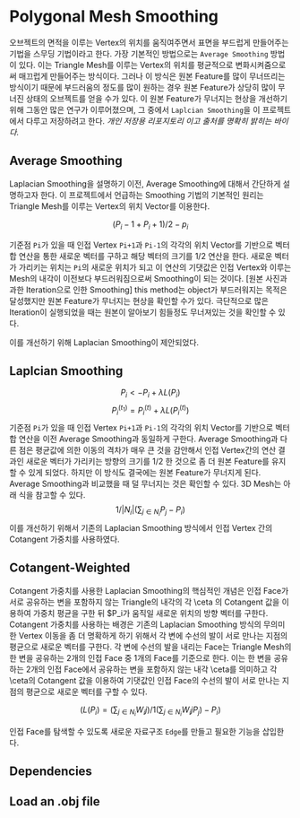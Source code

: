 # Polygonal Mesh Smoothing
오브젝트의 면적을 이루는 Vertex의 위치를 움직여주면서 표면을 부드럽게 만들어주는 기법을 스무딩 기법이라고 한다. 가장 기본적인 방법으로는 `Average Smoothing` 방법이 있다. 이는 Triangle Mesh를 이루는 Vertex의 위치를 평균적으로 변화시켜줌으로써 매끄럽게 만들어주는 방식이다. 그러나 이 방식은 원본 Feature를 많이 무너뜨리는 방식이기 때문에 부드러움의 정도를 많이 원하는 경우 원본 Feature가 상당히 많이 무너진 상태의 오브젝트를 얻을 수가 있다. 이 원본 Feature가 무너지는 현상을 개선하기 위해 그동안 많은 연구가 이루어졌으며, 그 중에서 `Laplcian Smoothing`을 이 프로젝트에서 다루고 저장하려고 한다. <i>개인 저장용 리포지토리 이고 출처를 명확히 밝히는 바이다.</i>

## Average Smoothing
Laplacian Smoothing을 설명하기 이전, Average Smoothing에 대해서 간단하게 설명하고자 한다. 이 프로젝트에서 언급하는 Smoothing 기법의 기본적인 원리는 Triangle Mesh를 이루는 Vertex의 위치 Vector를 이용한다. 

$$(P_i-1 + P_i+1)/2-p_i$$

기준점 `Pi`가 있을 때 인접 Vertex `Pi+1`과 `Pi-1`의 각각의 위치 Vector를 기반으로 벡터 합 연산을 통한 새로운 벡터를 구하고 해당 벡터의 크기를 1/2 연산을 한다. 새로운 벡터가 가리키는 위치는 `Pi`의 새로운 위치가 되고 이 연산의 기댓값은 인접 Vertex와 이루는 Mesh의 내각이 이전보다 부드러워짐으로써 Smoothing이 되는 것이다.
[원본 사진과 과한 Iteration으로 인한 Smoothing]
this method는 object가 부드러워지는 목적은 달성했지만 원본 Feature가 무너지는 현상을 확인할 수가 있다. 극단적으로 많은 Iteration이 실행되었을 때는 원본이 알아보기 힘들정도 무너져있는 것을 확인할 수 있다.

이를 개선하기 위해 Laplacian Smoothing이 제안되었다.

## Laplcian Smoothing
$$P_i <- P_i + \lambda L(P_i)$$
$$P_i^(t_1)=P_i^(t)+\lambda L(P_i^(t))$$
기준점 `Pi`가 있을 때 인접 Vertex `Pi+1`과 `Pi-1`의 각각의 위치 Vector를 기반으로 벡터 합 연산을 이전 Average Smoothing과 동일하게 구한다. Average Smoothing과 다른 점은 평균값에 의한 이동의 격차가 매우 큰 것을 감안해서 인접 Vertex간의 연산 결과인 새로운 벡터가 가리키는 방향의 크기를 1/2 한 것으로 좀 더 원본 Feature를 유지할 수 있게 되었다. 하지만 이 방식도 결국에는 원본 Feature가 무너지게 된다. Average Smoothing과 비교했을 때 덜 무너지는 것은 확인할 수 있다.
3D Mesh는 아래 식을 참고할 수 있다.
$$1/\vert N_i \vert(\displaystyle\sum_{j\in N_i}{P_j}-P_i)$$
이를 개선하기 위해서 기존의 Laplacian Smoothing 방식에서 인접 Vertex 간의 Cotangent 가중치를 사용하였다. 

## Cotangent-Weighted
Cotangent 가중치를 사용한 Laplacian Smoothing의 핵심적인 개념은 인접 Face가 서로 공유하는 변을 포함하지 않는 Triangle의 내각의 각 \ceta 의 Cotangent 값을 이용하여 가중치 평균을 구한 뒤 $P_i가 움직일 새로운 위치의 방향 벡터를 구한다.
Cotangent 가중치를 사용하는 배경은 기존의 Laplacian Smoothing 방식의 무의미한 Vertex 이동을 좀 더 명확하게 하기 위해서 각 변에 수선의 발이 서로 만나는 지점의 평균으로 새로운 벡터를 구한다. 각 변에 수선의 발을 내리는 Face는 Triangle Mesh의 한 변을 공유하는 2개의 인접 Face 중 1개의 Face를 기준으로 한다.
이는 한 변을 공유하는 2개의 인접 Face에서 공유하는 변을 포함하지 않는 내각 \ceta를 의미하고 각 \ceta의 Cotangent 값을 이용하여 기댓값인 인접 Face의 수선의 발이 서로 만나는 지점의 평균으로 새로운 벡터를 구할 수 있다.

$$(L(P_i)=(\displaystyle\sum_{j\in N_i}{W_ij})/1(\displaystyle\sum_{j\in N_i}{W_ij P_j})-P_i)$$

인접 Face를 탐색할 수 있도록 새로운 자료구조 `Edge`를 만들고 필요한 기능을 삽입한다.



## Dependencies



## Load an .obj file

